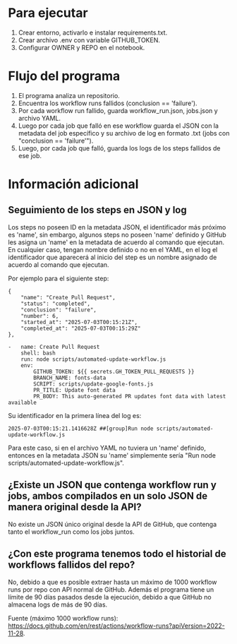 # Para ejecutar

1. Crear entorno, activarlo e instalar requirements.txt.
2. Crear archivo .env con variable GITHUB_TOKEN.
3. Configurar OWNER y REPO en el notebook.

# Flujo del programa

1. El programa analiza un repositorio.
2. Encuentra los workflow runs fallidos (conclusion == 'failure').
3. Por cada workflow run fallido, guarda workflow_run.json, jobs.json y archivo YAML.
4. Luego por cada job que falló en ese workflow guarda el JSON con la metadata del job específico y su archivo de log en formato .txt (jobs con "conclusion == 'failure'").
5. Luego, por cada job que falló, guarda los logs de los steps fallidos de ese job.

# Información adicional

## Seguimiento de los steps en JSON y log

Los steps no poseen ID en la metadata JSON, el identificador más próximo es 'name', sin embargo, algunos steps no poseen 'name' definido y GitHub les asigna un 'name' en la metadata de acuerdo al comando que ejecutan. En cualquier caso, tengan nombre definido o no en el YAML, en el log el identificador que aparecerá al inicio del step es un nombre asignado de acuerdo al comando que ejecutan.

Por ejemplo para el siguiente step:

```
{
    "name": "Create Pull Request",
    "status": "completed",
    "conclusion": "failure",
    "number": 6,
    "started_at": "2025-07-03T00:15:21Z",
    "completed_at": "2025-07-03T00:15:29Z"
},
```

```
-   name: Create Pull Request
    shell: bash
    run: node scripts/automated-update-workflow.js
    env:
        GITHUB_TOKEN: ${{ secrets.GH_TOKEN_PULL_REQUESTS }}
        BRANCH_NAME: fonts-data
        SCRIPT: scripts/update-google-fonts.js
        PR_TITLE: Update font data
        PR_BODY: This auto-generated PR updates font data with latest available
```

Su identificador en la primera línea del log es:

```
2025-07-03T00:15:21.1416628Z ##[group]Run node scripts/automated-update-workflow.js
```

Para este caso, si en el archivo YAML no tuviera un 'name' definido, entonces en la metadata JSON su 'name' simplemente sería "Run node scripts/automated-update-workflow.js".

## ¿Existe un JSON que contenga workflow run y jobs, ambos compilados en un solo JSON de manera original desde la API?

No existe un JSON único original desde la API de GitHub, que contenga tanto el workflow_run como los jobs juntos.

## ¿Con este programa tenemos todo el historial de workflows fallidos del repo?

No, debido a que es posible extraer hasta un máximo de 1000 workflow runs por repo con API normal de GitHub. Además el programa tiene un límite de 90 días pasados desde la ejecución, debido a que GitHub no almacena logs de más de 90 días.

Fuente (máximo 1000 workflow runs): https://docs.github.com/en/rest/actions/workflow-runs?apiVersion=2022-11-28.
